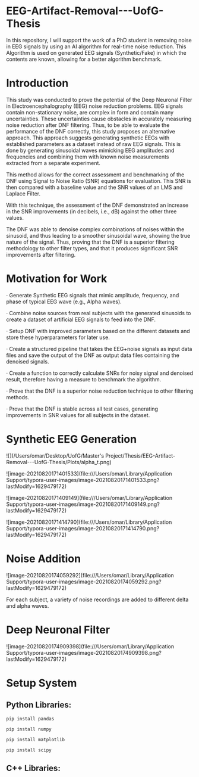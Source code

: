 # EEG-Artifact-Removal---UofG-Thesis
In this repository, I will support the work of a PhD student in removing noise in EEG signals by using an AI algorithm for real-time noise reduction. This Algorithm is used on generated EEG signals (Synthetic/Fake) in which the contents are known, allowing for a better algorithm benchmark.

# Introduction

This study was conducted to prove the potential of the Deep Neuronal Filter in Electroencephalography (EEG) noise reduction problems. EEG signals contain non-stationary noise, are complex in form and contain many uncertainties. These uncertainties cause obstacles in accurately measuring noise reduction after DNF filtering. Thus, to be able to evaluate the performance of the DNF correctly, this study proposes an alternative approach. This approach suggests generating synthetic EEGs with established parameters as a dataset instead of raw EEG signals. This is done by generating sinusoidal waves mimicking EEG amplitudes and frequencies and combining them with known noise measurements extracted from a separate experiment.

 

This method allows for the correct assessment and benchmarking of the DNF using Signal to Noise Ratio (SNR) equations for evaluation. This SNR is then compared with a baseline value and the SNR values of an LMS and Laplace Filter.

With this technique, the assessment of the DNF demonstrated an increase in the SNR improvements (in decibels, i.e., dB) against the other three values.

The DNF was able to denoise complex combinations of noises within the sinusoid, and thus leading to a smoother sinusoidal wave, showing the true nature of the signal. Thus, proving that the DNF is a superior filtering methodology to other filter types, and that it produces significant SNR improvements after filtering.

 

# Motivation for Work

·   Generate Synthetic EEG signals that mimic amplitude, frequency, and phase of typical EEG wave (e.g., Alpha waves).

·   Combine noise sources from real subjects with the generated sinusoids to create a dataset of artificial EEG signals to feed into the DNF.

·   Setup DNF with improved parameters based on the different datasets and store these hyperparameters for later use.

·   Create a structured pipeline that takes the EEG+noise signals as input data files and save the output of the DNF as output data files containing the denoised signals.

·   Create a function to correctly calculate SNRs for noisy signal and denoised result, therefore having a measure to benchmark the algorithm.

·   Prove that the DNF is a superior noise reduction technique to other filtering methods.

·   Prove that the DNF is stable across all test cases, generating improvements in SNR values for all subjects in the dataset.



# Synthetic EEG Generation

![](/Users/omar/Desktop/UofG/Master's Project/Thesis/EEG-Artifact-Removal---UofG-Thesis/Plots/alpha_t.png)

![image-20210820171401533](file:///Users/omar/Library/Application Support/typora-user-images/image-20210820171401533.png?lastModify=1629479172)

![image-20210820171409149](file:///Users/omar/Library/Application Support/typora-user-images/image-20210820171409149.png?lastModify=1629479172)

![image-20210820171414790](file:///Users/omar/Library/Application Support/typora-user-images/image-20210820171414790.png?lastModify=1629479172)

# Noise Addition

![image-20210820174059292](file:///Users/omar/Library/Application Support/typora-user-images/image-20210820174059292.png?lastModify=1629479172)

For each subject, a variety of noise recordings are added to different delta and alpha waves.

# Deep Neuronal Filter

![image-20210820174909398](file:///Users/omar/Library/Application Support/typora-user-images/image-20210820174909398.png?lastModify=1629479172)

# Setup System

## Python Libraries:

`pip install pandas`

`pip install numpy`

`pip install matplotlib`

`pip install scipy`

## C++ Libraries:

